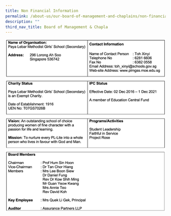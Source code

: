```yaml
---
title: Non Financial Information
permalink: /about-us/our-board-of-management-and-chaplains/non-financial-information/
description: ""
third_nav_title: Board of Management & Chapla
---
```

![](/images/non-financial_info.png)